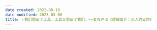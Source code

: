 ```yaml
---
date created: 2022-08-18
date modified: 2023-03-08
title: ✨我们塑造了工具，工具又塑造了我们。——麦克卢汉《理解媒介：论人的延伸》
---
```


